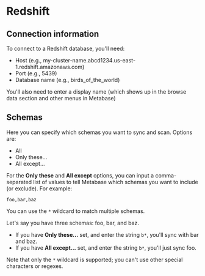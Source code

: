 # Redshift

## Connection information

To connect to a Redshift database, you'll need:

- Host (e.g., my-cluster-name.abcd1234.us-east-1.redshift.amazonaws.com)
- Port (e.g., 5439)
- Database name (e.g., birds_of_the_world)

You'll also need to enter a display name (which shows up in the browse data section and other menus in Metabase)

## Schemas

Here you can specify which schemas you want to sync and scan. Options are:

- All
- Only these...
- All except...

For the **Only these** and **All except** options, you can input a comma-separated list of values to tell Metabase which schemas you want to include (or exclude). For example:

```
foo,bar,baz
```

You can use the `*` wildcard to match multiple schemas.

Let's say you have three schemas: foo, bar, and baz.

- If you have **Only these...** set, and enter the string `b*`, you'll sync with bar and baz.
- If you have **All except...** set, and enter the string `b*`, you'll just sync foo.

Note that only the `*` wildcard is supported; you can't use other special characters or regexes.

